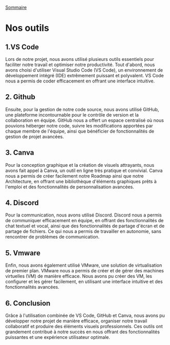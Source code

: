 [Sommaire](./README.md)



# Nos outils

## 1.VS Code

Lors de notre projet, nous avons utilisé plusieurs outils essentiels pour faciliter notre travail et optimiser notre productivité. Tout d'abord, nous avons choisi d'utiliser Visual Studio Code (VS Code), un environnement de développement intégré (IDE) extrêmement puissant et polyvalent. VS Code nous a permis de coder efficacement en offrant une interface intuitive.


## 2. Github

Ensuite, pour la gestion de notre code source, nous avons utilisé GitHub, une plateforme incontournable pour le contrôle de version et la collaboration en équipe. GitHub nous a offert un espace centralisé où nous pouvions héberger notre code, suivre les modifications apportées par chaque membre de l'équipe, ainsi que bénéficier de fonctionnalités de gestion de projet avancées.


## 3. Canva

Pour la conception graphique et la création de visuels attrayants, nous avons fait appel à Canva, un outil en ligne très pratique et convivial. Canva nous a permis de créer facilement notre Roadmap ainsi que notre Architecture, en offrant une bibliothèque d'éléments graphiques prêts à l'emploi et des fonctionnalités de personnalisation avancées.


## 4. Discord

Pour la communication, nous avons utilisé Discord. Discord nous a permis de communiquer efficacement en équipe, en offrant des fonctionnalités de chat textuel et vocal, ainsi que des fonctionnalités de partage d'écran et de partage de fichiers. Ce qui nous a permis de travailler en autonomie, sans rencontrer de problèmes de communication.


## 5. Vmware

Enfin, nous avons également utilisé VMware, une solution de virtualisation de premier plan. VMware nous a permis de créer et de gérer des machines virtuelles (VM) de manière efficace. Nous avons pu créer des VM, les configurer et les gérer facilement, en utilisant une interface intuitive et des fonctionnalités avancées. 


## 6. Conclusion

Grâce à l'utilisation combinée de VS Code, GitHub et Canva, nous avons pu développer notre projet de manière efficace, organiser notre travail collaboratif et produire des éléments visuels professionnels. Ces outils ont grandement contribué à notre succès en nous offrant des fonctionnalités puissantes et une expérience utilisateur optimale.